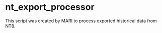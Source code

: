 # nt_export_processor

This script was created by MARI to process
exported historical data from NT8.

